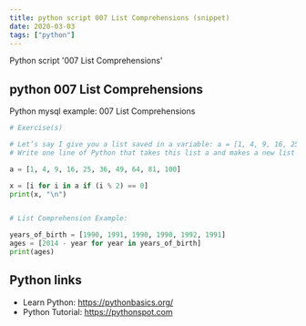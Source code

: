 ```yaml
---
title: python script 007 List Comprehensions (snippet)
date: 2020-03-03
tags: ["python"]
---
```

Python script '007 List Comprehensions'


## python 007 List Comprehensions

Python mysql example: 007 List Comprehensions

```python
# Exercise(s)

# Let’s say I give you a list saved in a variable: a = [1, 4, 9, 16, 25, 36, 49, 64, 81, 100].
# Write one line of Python that takes this list a and makes a new list that has only the even elements of this list in it.

a = [1, 4, 9, 16, 25, 36, 49, 64, 81, 100]

x = [i for i in a if (i % 2) == 0]
print(x, "\n")


# List Comprehension Example:

years_of_birth = [1990, 1991, 1990, 1990, 1992, 1991]
ages = [2014 - year for year in years_of_birth]
print(ages)


```

## Python links

- Learn Python: https://pythonbasics.org/
- Python Tutorial: https://pythonspot.com
